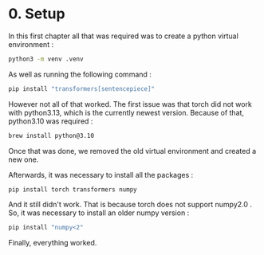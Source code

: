 # 0. Setup

In this first chapter all that was required was to create a python virtual environment : 

```bash
python3 -m venv .venv
```

As well as running the following command :

```bash
pip install "transformers[sentencepiece]"
```

However not all of that worked. The first issue was that torch did not work with python3.13, which is the currently newest version. Because of that, python3.10 was required :

```bash
brew install python@3.10
```

Once that was done, we removed the old virtual environment and created a new one.

Afterwards, it was necessary to install all the packages :

```bash
pip install torch transformers numpy
```

And it still didn't work. That is because torch does not support numpy2.0 . So, it was necessary to install an older numpy version : 

```bash
pip install "numpy<2"
```

Finally, everything worked.